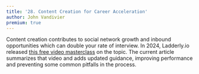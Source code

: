 ```yaml
---
title: '28. Content Creation for Career Acceleration'
author: John Vandivier
premium: true
---
```


Content creation contributes to social network growth and inbound opportunities which can double your rate of interview. In 2024, Ladderly.io released [this free video masterclass](https://www.youtube.com/watch?v=RWTaRvF7sSU) on the topic. The current article summarizes that video and adds updated guidance, improving performance and preventing some common pitfalls in the process.
